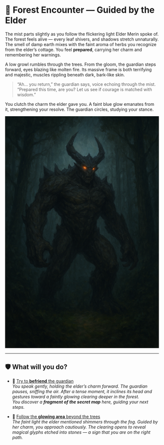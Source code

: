 # 🌲 Forest Encounter — Guided by the Elder

The mist parts slightly as you follow the flickering light Elder Merin spoke of. The forest feels alive — every leaf shivers, and shadows stretch unnaturally. The smell of damp earth mixes with the faint aroma of herbs you recognize from the elder’s cottage. You feel **prepared**, carrying her charm and remembering her warnings.  

A low growl rumbles through the trees. From the gloom, the guardian steps forward, eyes blazing like molten fire. Its massive frame is both terrifying and majestic, muscles rippling beneath dark, bark-like skin.  

> “Ah… you return,” the guardian says, voice echoing through the mist.  
> “Prepared this time, are you? Let us see if courage is matched with wisdom.”  

You clutch the charm the elder gave you. A faint blue glow emanates from it, strengthening your resolve. The guardian circles, studying your stance.

![ ](images/him.png "Guardian")

---

## 🛡️ What will you do?

- 🤝 [Try to **befriend** the guardian](secret-map.md)  
*You speak gently, holding the elder’s charm forward. The guardian pauses, sniffing the air. After a tense moment, it inclines its head and gestures toward a faintly glowing clearing deeper in the forest.*  
*You discover a **fragment of the secret map** here, guiding your next steps.*

- 🌌 [Follow the **glowing area** beyond the trees](glowing-area.md)  
*The faint light the elder mentioned shimmers through the fog. Guided by her charm, you approach cautiously. The clearing opens to reveal magical glyphs etched into stones — a sign that you are on the right path.*